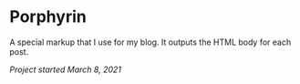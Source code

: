 # Porphyrin

A special markup that I use for my blog.
It outputs the HTML body for each post.

*Project started March 8, 2021*
